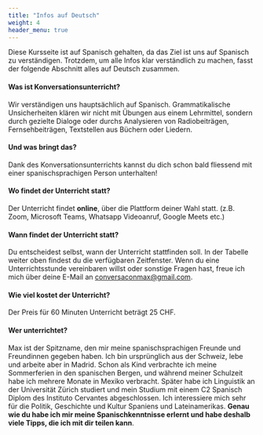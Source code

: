```yaml
---
title: "Infos auf Deutsch"
weight: 4
header_menu: true
---
```


Diese Kursseite ist auf Spanisch gehalten, da das Ziel ist uns auf Spanisch zu verständigen. Trotzdem, um alle Infos klar verständlich zu machen, fasst der folgende Abschnitt alles auf Deutsch zusammen. 

#### Was ist Konversationsunterricht?

Wir verständigen uns hauptsächlich auf Spanisch. Grammatikalische Unsicherheiten klären wir nicht mit Übungen aus einem Lehrmittel, sondern durch gezielte Dialoge oder durchs Analysieren von Radiobeiträgen, Fernsehbeiträgen, Textstellen aus Büchern oder Liedern.

#### Und was bringt das?
Dank des Konversationsunterrichts kannst du dich schon bald fliessend mit einer spanischsprachigen Person unterhalten!

#### Wo findet der Unterricht statt?

Der Unterricht findet **online**, über die Plattform deiner Wahl statt. (z.B. Zoom, Microsoft Teams, Whatsapp Videoanruf, Google Meets etc.)

#### Wann findet der Unterricht statt?

Du entscheidest selbst, wann der Unterricht stattfinden soll. In der Tabelle weiter oben findest du die verfügbaren Zeitfenster. Wenn du eine Unterrichtsstunde vereinbaren willst oder sonstige Fragen hast, freue ich mich über deine E-Mail an [conversaconmax@gmail.com](mailto:conversaconmax@gmail.com?subject=Hallo!).

#### Wie viel kostet der Unterricht?

Der Preis für 60 Minuten Unterricht beträgt 25 CHF.

#### Wer unterrichtet?

Max ist der Spitzname, den mir meine spanischsprachigen Freunde und Freundinnen gegeben haben. Ich bin ursprünglich aus der Schweiz, lebe und arbeite aber in Madrid. Schon als Kind verbrachte ich meine Sommerferien in den spanischen Bergen, und während meiner Schulzeit habe ich mehrere Monate in Mexiko verbracht. Später habe ich Linguistik an der Universität Zürich studiert und mein Studium mit einem C2 Spanisch Diplom des Instituto Cervantes abgeschlossen. Ich interessiere mich sehr für die Politik, Geschichte und Kultur Spaniens und Lateinamerikas. **Genau wie du habe ich mir meine Spanischkenntnisse erlernt und habe deshalb viele Tipps, die ich mit dir teilen kann**. 




